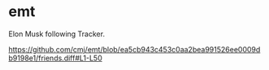# emt
Elon Musk following Tracker.

https://github.com/cmj/emt/blob/ea5cb943c453c0aa2bea991526ee0009db9198e1/friends.diff#L1-L50
